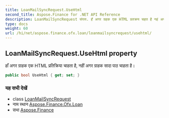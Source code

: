 ```yaml
---
title: LoanMailSyncRequest.UseHtml
second_title: Aspose.Finance for .NET API Reference
description: LoanMailSyncRequest संपत्त. हँ अगर ग्रहक एक HTML प्रतक्रय चहत है नहं अगर ग्रहक सद पठ चहत है
type: docs
weight: 60
url: /hi/net/aspose.finance.ofx.loan/loanmailsyncrequest/usehtml/
---
```

## LoanMailSyncRequest.UseHtml property

हाँ अगर ग्राहक एक HTML प्रतिक्रिया चाहता है, नहीं अगर ग्राहक सादा पाठ चाहता है।

```csharp
public bool UseHtml { get; set; }
```

### यह सभी देखें

* class [LoanMailSyncRequest](../)
* नाम स्थान [Aspose.Finance.Ofx.Loan](../../loanmailsyncrequest/)
* सभा [Aspose.Finance](../../../)



